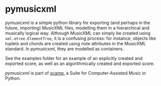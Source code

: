 # pymusicxml

_pymusicxml_ is a simple python library for exporting (and perhaps in the future, importing) MusicXML files, modelling 
them in a hierarchical and musically logical way. Although MusicXML can simply be created using `xml.etree.ElementTree`,
it is a confusing process: for instance, objects like tuplets and chords are created using note attributes in the 
MusicXML standard. In _pymusicxml_, they are modelled as containers.

See the examples folder for an example of an explicitly created and exported score, as well as an algorithmically 
created and exported score.

_pymusicxml_ is part of [scamp](https://sr.ht/~marcevanstein/scamp/), a Suite for Computer-Assisted Music in Python.